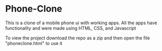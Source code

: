# Phone-Clone
This is a clone of a mobile phone ui with working apps. All the apps have functionality and were made using HTML, CSS, and Javascript

To view the project download the repo as a zip and then open the file "phoneclone.html" to use it
